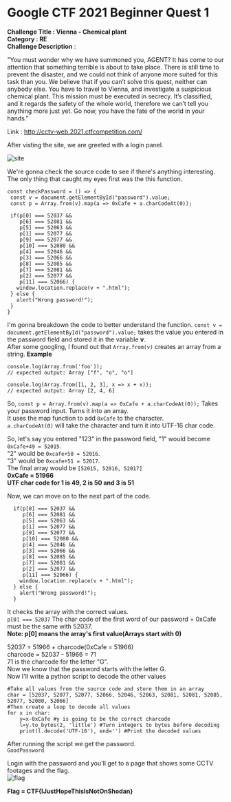 # Google CTF 2021 Beginner Quest 1
__Challenge Title :  Vienna - Chemical plant__  
__Category : RE__  
__Challenge Description__ :  

 "You must wonder why we have summoned you, AGENT? It has come to our attention that something terrible is about to take place. There is still time to prevent the disaster, and we could not think of anyone more suited for this task than you. We believe that if you can’t solve this quest, neither can anybody else. You have to travel to Vienna, and investigate a suspicious chemical plant. This mission must be executed in secrecy. It’s classified, and it regards the safety of the whole world, therefore we can’t tell you anything more just yet. Go now, you have the fate of the world in your hands." 
 
 Link : http://cctv-web.2021.ctfcompetition.com/
 
 After visting the site, we are greeted with a login panel.
 
 ![site](https://github.com/0xle0ne/Writeups/blob/main/Images/quest1_img1.png?raw=true)
 
 We're gonna check the source code to see if there's anything interesting.  
 The only thing that caught my eyes first was the this function.
 ```
 const checkPassword = () => {
  const v = document.getElementById("password").value;
  const p = Array.from(v).map(a => 0xCafe + a.charCodeAt(0));

  if(p[0] === 52037 &&
     p[6] === 52081 &&
     p[5] === 52063 &&
     p[1] === 52077 &&
     p[9] === 52077 &&
     p[10] === 52080 &&
     p[4] === 52046 &&
     p[3] === 52066 &&
     p[8] === 52085 &&
     p[7] === 52081 &&
     p[2] === 52077 &&
     p[11] === 52066) {
    window.location.replace(v + ".html");
  } else {
    alert("Wrong password!");
  }
}
```
I'm gonna breakdown the code to better understand the function.
`const v = document.getElementById("password").value;` takes the value you entered in the password field and stored it in the variable __v__.  
After some googling, I found out that `Array.from(v)` creates an array from a string.
__Example__
```
console.log(Array.from('foo'));
// expected output: Array ["f", "o", "o"]

console.log(Array.from([1, 2, 3], x => x + x));
// expected output: Array [2, 4, 6]
```
So, `const p = Array.from(v).map(a => 0xCafe + a.charCodeAt(0));`  Takes your password input. Turns it into an array.  
It uses the map function to add `0xCafe` to the character.  
`a.charCodeAt(0)` will take the character and turn it into UTF-16 char code.  

So, let's say you entered "123" in the password field, "1" would become `0xCafe+49 = 52015`.  
"2" would be `0xcafe+50 = 52016`.  
"3" would be `0xcafe+51 = 52017`.  
The final array would be `[52015, 52016, 52017]`  
__0xCafe = 51966__  
__UTF char code for 1 is 49, 2 is 50 and 3 is 51__  

Now, we can move on to the next part of the code.
```
  if(p[0] === 52037 &&
     p[6] === 52081 &&
     p[5] === 52063 &&
     p[1] === 52077 &&
     p[9] === 52077 &&
     p[10] === 52080 &&
     p[4] === 52046 &&
     p[3] === 52066 &&
     p[8] === 52085 &&
     p[7] === 52081 &&
     p[2] === 52077 &&
     p[11] === 52066) {
    window.location.replace(v + ".html");
  } else {
    alert("Wrong password!");
  }
```
It checks the array with the correct values.  
`p[0] === 52037` The char code of the first word of our password + 0xCafe must be the same with 52037.  
__Note: p[0] means the array's first value(Arrays start with 0)__  

52037 = 51966 + charcode(0xCafe = 51966)  
charcode = 52037 - 51966 = 71  
71 is the charcode for the letter "G".  
Now we know that the password starts with the letter G.  
Now I'll write a python script to decode the other values  
```
#Take all values from the source code and store them in an array
char = [52037, 52077, 52077, 52066, 52046, 52063, 52081, 52081, 52085, 52077, 52080, 52066]
#Then create a loop to decode all values
for x in char:
    y=x-0xCafe #y is going to be the correct charcode
    l=y.to_bytes(2, 'little') #Turn integers to bytes before decoding
    print(l.decode('UTF-16'), end='') #Print the decoded values
```
After running the script we get the password.  
`GoodPassword`  

Login with the password and you'll get to a page that shows some CCTV footages and the flag.  
![flag](https://github.com/0xle0ne/Writeups/blob/main/Images/quest1_img2.png?raw=true)  

__Flag = CTF{IJustHopeThisIsNotOnShodan}__
